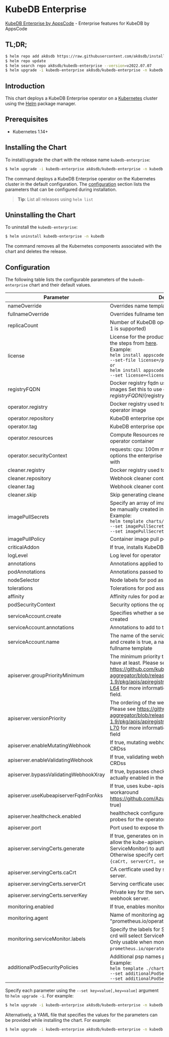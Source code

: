 # KubeDB Enterprise

[KubeDB Enterprise by AppsCode](https://github.com/kubedb) - Enterprise features for KubeDB by AppsCode

## TL;DR;

```bash
$ helm repo add ak8sdb https://raw.githubusercontent.com/ak8sdb/installer/master/stable
$ helm repo update
$ helm search repo ak8sdb/kubedb-enterprise --version=v2022.07.07
$ helm upgrade -i kubedb-enterprise ak8sdb/kubedb-enterprise -n kubedb --create-namespace --version=v2022.07.07
```

## Introduction

This chart deploys a KubeDB Enterprise operator on a [Kubernetes](http://kubernetes.io) cluster using the [Helm](https://helm.sh) package manager.

## Prerequisites

- Kubernetes 1.14+

## Installing the Chart

To install/upgrade the chart with the release name `kubedb-enterprise`:

```bash
$ helm upgrade -i kubedb-enterprise ak8sdb/kubedb-enterprise -n kubedb --create-namespace --version=v2022.07.07
```

The command deploys a KubeDB Enterprise operator on the Kubernetes cluster in the default configuration. The [configuration](#configuration) section lists the parameters that can be configured during installation.

> **Tip**: List all releases using `helm list`

## Uninstalling the Chart

To uninstall the `kubedb-enterprise`:

```bash
$ helm uninstall kubedb-enterprise -n kubedb
```

The command removes all the Kubernetes components associated with the chart and deletes the release.

## Configuration

The following table lists the configurable parameters of the `kubedb-enterprise` chart and their default values.

|               Parameter               |                                                                                                                                                                                 Description                                                                                                                                                                                  |                  Default                  |
|---------------------------------------|------------------------------------------------------------------------------------------------------------------------------------------------------------------------------------------------------------------------------------------------------------------------------------------------------------------------------------------------------------------------------|-------------------------------------------|
| nameOverride                          | Overrides name template                                                                                                                                                                                                                                                                                                                                                      | <code>""</code>                           |
| fullnameOverride                      | Overrides fullname template                                                                                                                                                                                                                                                                                                                                                  | <code>""</code>                           |
| replicaCount                          | Number of KubeDB operator replicas to create (only 1 is supported)                                                                                                                                                                                                                                                                                                           | <code>1</code>                            |
| license                               | License for the product. Get a license by following the steps from [here](https://stash.run/docs/latest/setup/install/enterprise#get-a-trial-license). <br> Example: <br> `helm install appscode/kubedb-enterprise \` <br> `--set-file license=/path/to/license/file` <br> `or` <br> `helm install appscode/kubedb-enterprise \` <br> `--set license=<license file content>` | <code>""</code>                           |
| registryFQDN                          | Docker registry fqdn used to pull KubeDB related images Set this to use docker registry hosted at ${registryFQDN}/${registry}/${image}                                                                                                                                                                                                                                       | <code>""</code>                           |
| operator.registry                     | Docker registry used to pull KubeDB enterprise operator image                                                                                                                                                                                                                                                                                                                | <code>ghcr.io/ak8sdb</code>               |
| operator.repository                   | KubeDB enterprise operator container image                                                                                                                                                                                                                                                                                                                                   | <code>kubedb-enterprise</code>            |
| operator.tag                          | KubeDB enterprise operator container image tag                                                                                                                                                                                                                                                                                                                               | <code>v2022.07.07</code>                  |
| operator.resources                    | Compute Resources required by the enterprise operator container                                                                                                                                                                                                                                                                                                              | <code>{}</code>                           |
| operator.securityContext              | requests: cpu: 100m memory: 128Mi Security options the enterprise operator container should run with                                                                                                                                                                                                                                                                         | <code>{}</code>                           |
| cleaner.registry                      | Docker registry used to pull Webhook cleaner image                                                                                                                                                                                                                                                                                                                           | <code>appscode</code>                     |
| cleaner.repository                    | Webhook cleaner container image                                                                                                                                                                                                                                                                                                                                              | <code>kubectl</code>                      |
| cleaner.tag                           | Webhook cleaner container image tag                                                                                                                                                                                                                                                                                                                                          | <code>v1.16</code>                        |
| cleaner.skip                          | Skip generating cleaner YAML                                                                                                                                                                                                                                                                                                                                                 | <code>false</code>                        |
| imagePullSecrets                      | Specify an array of imagePullSecrets. Secrets must be manually created in the namespace. <br> Example: <br> `helm template charts/kubedb-enterprise \` <br> `--set imagePullSecrets[0].name=sec0 \` <br> `--set imagePullSecrets[1].name=sec1`                                                                                                                               | <code>[]</code>                           |
| imagePullPolicy                       | Container image pull policy                                                                                                                                                                                                                                                                                                                                                  | <code>IfNotPresent</code>                 |
| criticalAddon                         | If true, installs KubeDB operator as critical addon                                                                                                                                                                                                                                                                                                                          | <code>false</code>                        |
| logLevel                              | Log level for operator                                                                                                                                                                                                                                                                                                                                                       | <code>3</code>                            |
| annotations                           | Annotations applied to operator deployment                                                                                                                                                                                                                                                                                                                                   | <code>{}</code>                           |
| podAnnotations                        | Annotations passed to operator pod(s).                                                                                                                                                                                                                                                                                                                                       | <code>{}</code>                           |
| nodeSelector                          | Node labels for pod assignment                                                                                                                                                                                                                                                                                                                                               | <code>{"kubernetes.io/os":"linux"}</code> |
| tolerations                           | Tolerations for pod assignment                                                                                                                                                                                                                                                                                                                                               | <code>[]</code>                           |
| affinity                              | Affinity rules for pod assignment                                                                                                                                                                                                                                                                                                                                            | <code>{}</code>                           |
| podSecurityContext                    | Security options the operator pod should run with.                                                                                                                                                                                                                                                                                                                           | <code>{}</code>                           |
| serviceAccount.create                 | Specifies whether a service account should be created                                                                                                                                                                                                                                                                                                                        | <code>true</code>                         |
| serviceAccount.annotations            | Annotations to add to the service account                                                                                                                                                                                                                                                                                                                                    | <code>{}</code>                           |
| serviceAccount.name                   | The name of the service account to use. If not set and create is true, a name is generated using the fullname template                                                                                                                                                                                                                                                       | <code></code>                             |
| apiserver.groupPriorityMinimum        | The minimum priority the webhook api group should have at least. Please see https://github.com/kubernetes/kube-aggregator/blob/release-1.9/pkg/apis/apiregistration/v1beta1/types.go#L58-L64 for more information on proper values of this field.                                                                                                                            | <code>10000</code>                        |
| apiserver.versionPriority             | The ordering of the webhook api inside of the group. Please see https://github.com/kubernetes/kube-aggregator/blob/release-1.9/pkg/apis/apiregistration/v1beta1/types.go#L66-L70 for more information on proper values of this field                                                                                                                                         | <code>15</code>                           |
| apiserver.enableMutatingWebhook       | If true, mutating webhook is configured for KubeDB CRDss                                                                                                                                                                                                                                                                                                                     | <code>true</code>                         |
| apiserver.enableValidatingWebhook     | If true, validating webhook is configured for KubeDB CRDss                                                                                                                                                                                                                                                                                                                   | <code>true</code>                         |
| apiserver.bypassValidatingWebhookXray | If true, bypasses checks that validating webhook is actually enabled in the Kubernetes cluster.                                                                                                                                                                                                                                                                              | <code>false</code>                        |
| apiserver.useKubeapiserverFqdnForAks  | If true, uses kube-apiserver FQDN for AKS cluster to workaround https://github.com/Azure/AKS/issues/522 (default true)                                                                                                                                                                                                                                                       | <code>true</code>                         |
| apiserver.healthcheck.enabled         | healthcheck configures the readiness and liveliness probes for the operator pod.                                                                                                                                                                                                                                                                                             | <code>false</code>                        |
| apiserver.port                        | Port used to expose the operator apiserver                                                                                                                                                                                                                                                                                                                                   | <code>8443</code>                         |
| apiserver.servingCerts.generate       | If true, generates on install/upgrade the certs that allow the kube-apiserver (and potentially ServiceMonitor) to authenticate operators pods. Otherwise specify certs in `apiserver.servingCerts.{caCrt, serverCrt, serverKey}`.                                                                                                                                            | <code>true</code>                         |
| apiserver.servingCerts.caCrt          | CA certficate used by serving certificate of webhook server.                                                                                                                                                                                                                                                                                                                 | <code>""</code>                           |
| apiserver.servingCerts.serverCrt      | Serving certficate used by webhook server.                                                                                                                                                                                                                                                                                                                                   | <code>""</code>                           |
| apiserver.servingCerts.serverKey      | Private key for the serving certificate used by webhook server.                                                                                                                                                                                                                                                                                                              | <code>""</code>                           |
| monitoring.enabled                    | If true, enables monitoring KubeDB operator                                                                                                                                                                                                                                                                                                                                  | <code>false</code>                        |
| monitoring.agent                      | Name of monitoring agent ("prometheus.io" or "prometheus.io/operator" or "prometheus.io/builtin")                                                                                                                                                                                                                                                                            | <code>""</code>                           |
| monitoring.serviceMonitor.labels      | Specify the labels for ServiceMonitor. Prometheus crd will select ServiceMonitor using these labels. Only usable when monitoring agent is `prometheus.io/operator`.                                                                                                                                                                                                          | <code>{}</code>                           |
| additionalPodSecurityPolicies         | Additional psp names passed to operator <br> Example: <br> `helm template ./chart/kubedb-enterprise \` <br> `--set additionalPodSecurityPolicies[0]=abc \` <br> `--set additionalPodSecurityPolicies[1]=xyz`                                                                                                                                                                 | <code>[]</code>                           |


Specify each parameter using the `--set key=value[,key=value]` argument to `helm upgrade -i`. For example:

```bash
$ helm upgrade -i kubedb-enterprise ak8sdb/kubedb-enterprise -n kubedb --create-namespace --version=v2022.07.07 --set replicaCount=1
```

Alternatively, a YAML file that specifies the values for the parameters can be provided while
installing the chart. For example:

```bash
$ helm upgrade -i kubedb-enterprise ak8sdb/kubedb-enterprise -n kubedb --create-namespace --version=v2022.07.07 --values values.yaml
```
